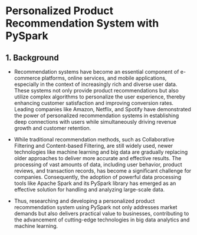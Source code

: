# Personalized Product Recommendation System with PySpark
## 1. Background
- Recommendation systems have become an essential component of e-commerce platforms, online services, and mobile applications, especially in the context of increasingly rich and diverse user data. These systems not only provide product recommendations but also utilize complex algorithms to personalize the user experience, thereby enhancing customer satisfaction and improving conversion rates. Leading companies like Amazon, Netflix, and Spotify have demonstrated the power of personalized recommendation systems in establishing deep connections with users while simultaneously driving revenue growth and customer retention.

- While traditional recommendation methods, such as Collaborative Filtering and Content-based Filtering, are still widely used, newer technologies like machine learning and big data are gradually replacing older approaches to deliver more accurate and effective results. The processing of vast amounts of data, including user behavior, product reviews, and transaction records, has become a significant challenge for companies. Consequently, the adoption of powerful data processing tools like Apache Spark and its PySpark library has emerged as an effective solution for handling and analyzing large-scale data.

- Thus, researching and developing a personalized product recommendation system using PySpark not only addresses market demands but also delivers practical value to businesses, contributing to the advancement of cutting-edge technologies in big data analytics and machine learning.
